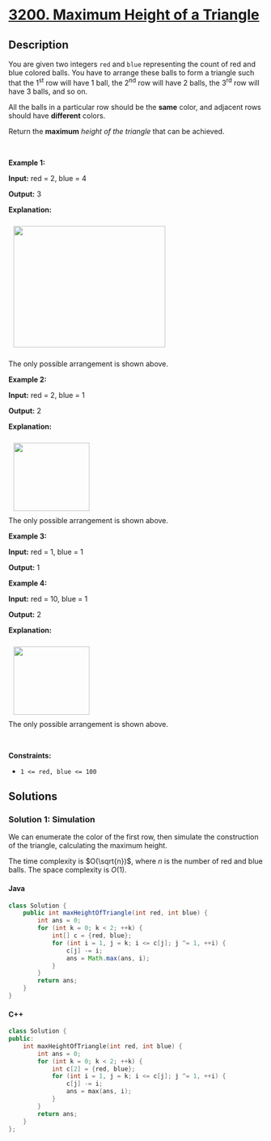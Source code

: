 # [3200. Maximum Height of a Triangle](https://leetcode.com/problems/maximum-height-of-a-triangle)

## Description

<!-- description:start -->

<p>You are given two integers <code>red</code> and <code>blue</code> representing the count of red and blue colored balls. You have to arrange these balls to form a triangle such that the 1<sup>st</sup> row will have 1 ball, the 2<sup>nd</sup> row will have 2 balls, the 3<sup>rd</sup> row will have 3 balls, and so on.</p>

<p>All the balls in a particular row should be the <strong>same</strong> color, and adjacent rows should have <strong>different</strong> colors.</p>

<p>Return the <strong>maximum</strong><em> height of the triangle</em> that can be achieved.</p>

<p>&nbsp;</p>
<p><strong class="example">Example 1:</strong></p>

<div class="example-block">
<p><strong>Input:</strong> <span class="example-io">red = 2, blue = 4</span></p>

<p><strong>Output:</strong> 3</p>

<p><strong>Explanation:</strong></p>

<p><img alt="" src="https://fastly.jsdelivr.net/gh/doocs/leetcode@main/solution/3200-3299/3200.Maximum%20Height%20of%20a%20Triangle/images/brb.png" style="width: 300px; height: 240px; padding: 10px;" /></p>

<p>The only possible arrangement is shown above.</p>
</div>

<p><strong class="example">Example 2:</strong></p>

<div class="example-block">
<p><strong>Input:</strong> <span class="example-io">red = 2, blue = 1</span></p>

<p><strong>Output:</strong> <span class="example-io">2</span></p>

<p><strong>Explanation:</strong></p>

<p><img alt="" src="https://fastly.jsdelivr.net/gh/doocs/leetcode@main/solution/3200-3299/3200.Maximum%20Height%20of%20a%20Triangle/images/br.png" style="width: 150px; height: 135px; padding: 10px;" /><br />
The only possible arrangement is shown above.</p>
</div>

<p><strong class="example">Example 3:</strong></p>

<div class="example-block">
<p><strong>Input:</strong> <span class="example-io">red = 1, blue = 1</span></p>

<p><strong>Output:</strong> <span class="example-io">1</span></p>
</div>

<p><strong class="example">Example 4:</strong></p>

<div class="example-block">
<p><strong>Input:</strong> <span class="example-io">red = 10, blue = 1</span></p>

<p><strong>Output:</strong> <span class="example-io">2</span></p>

<p><strong>Explanation:</strong></p>

<p><img alt="" src="https://fastly.jsdelivr.net/gh/doocs/leetcode@main/solution/3200-3299/3200.Maximum%20Height%20of%20a%20Triangle/images/br.png" style="width: 150px; height: 135px; padding: 10px;" /><br />
The only possible arrangement is shown above.</p>
</div>

<p>&nbsp;</p>
<p><strong>Constraints:</strong></p>

<ul>
	<li><code>1 &lt;= red, blue &lt;= 100</code></li>
</ul>

<!-- description:end -->

## Solutions

<!-- solution:start -->

### Solution 1: Simulation

We can enumerate the color of the first row, then simulate the construction of the triangle, calculating the maximum height.

The time complexity is $O(\sqrt{n})$, where $n$ is the number of red and blue balls. The space complexity is $O(1)$.

#### Java

```java
class Solution {
    public int maxHeightOfTriangle(int red, int blue) {
        int ans = 0;
        for (int k = 0; k < 2; ++k) {
            int[] c = {red, blue};
            for (int i = 1, j = k; i <= c[j]; j ^= 1, ++i) {
                c[j] -= i;
                ans = Math.max(ans, i);
            }
        }
        return ans;
    }
}
```

#### C++

```cpp
class Solution {
public:
    int maxHeightOfTriangle(int red, int blue) {
        int ans = 0;
        for (int k = 0; k < 2; ++k) {
            int c[2] = {red, blue};
            for (int i = 1, j = k; i <= c[j]; j ^= 1, ++i) {
                c[j] -= i;
                ans = max(ans, i);
            }
        }
        return ans;
    }
};
```

<!-- solution:end -->

<!-- problem:end -->